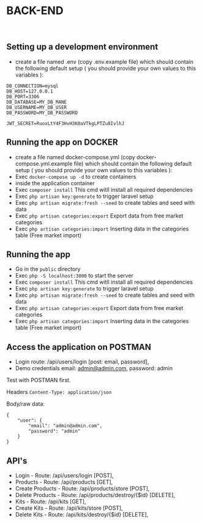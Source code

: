 # BACK-END

<br />

## Setting up a development environment

* create a file named .env (copy .env.example file) which should contain the following default setup ( you should provide your own values to this variables ):
```
DB_CONNECTION=mysql
DB_HOST=127.0.0.1
DB_PORT=3306
DB_DATABASE=MY_DB_MANE
DB_USERNAME=MY_DB_USER
DB_PASSWORD=MY_DB_PASSWORD

JWT_SECRET=RuoxLtY4F3HvH3K0aVTkgLPTZu8IvlhJ
```

## Running the app on DOCKER

* create a file named docker-compose.yml (copy docker-compose.yml.example file) which should contain the following default setup ( you should provide your own values to this variables ):
* Exec `docker-compose up -d` to create containers
* inside the application container
* Exec `composer install` This cmd witll install all required dependencies
* Exec `php artisan key:generate` to trigger laravel setup
* Exec `php artisan migrate:fresh --seed` to create tables and seed with data
* Exec `php artisan categories:export` Export data from free market categories
* Exec `php artisan categories:import` Inserting data in the categories table (Free market import)

## Running the app

* Go in the `public` directory 
* Exec `php -S localhost:3000` to start the server
* Exec `composer install` This cmd witll install all required dependencies
* Exec `php artisan key:generate` to trigger laravel setup
* Exec `php artisan migrate:fresh --seed` to create tables and seed with data
* Exec `php artisan categories:export` Export data from free market categories
* Exec `php artisan categories:import` Inserting data in the categories table (Free market import)

## Access the application on POSTMAN

* Login route: /api/users/login [post: email, password],
* Demo credentials email: admin@admin.com, password: admin

Test with POSTMAN first.

Headers ```Content-Type: application/json```

Body/raw data: 
```
{
	"user": {
		"email": "admin@admin.com",
		"password": "admin"
	}
}
```

## API's

* Login - Route: /api/users/login [POST],
* Products - Route: /api/products [GET],
* Create Products - Route: /api/products/store [POST],
* Delete Products - Route: /api/products/destroy/{$id} [DELETE],
* Kits - Route: /api/kits [GET],
* Create Kits - Route: /api/kits/store [POST],
* Delete Kits - Route: /api/kits/destroy/{$id} [DELETE],
